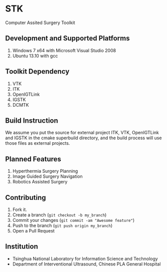 STK
===
Computer Assited Surgery Toolkit


Development and Supported Platforms
------------
1. Windows 7 x64 with Microsoft Visual Studio 2008
2. Ubuntu 13.10 with gcc

Toolkit Dependency
------------
1. VTK
2. ITK
3. OpenIGTLink
4. IGSTK
5. DCMTK

Build Instruction
------------
We assume you put the source for external project ITK, VTK, OpenIGTLink and IGSTK in the cmake superbuild directory, and the build process will use those files as external projects.

Planned Features
------------
1. Hyperthermia Surgery Planning 
2. Image Guided Surgery Navigation
3. Robotics Assisted Surgery


Contributing
------------

1. Fork it.
2. Create a branch (`git checkout -b my_branch`)
3. Commit your changes (`git commit -am "Awesome feature"`)
4. Push to the branch (`git push origin my_branch`)
5. Open a Pull Request


Institution
------------
* Tsinghua National Laboratory for Information Science and Technology
* Department of Interventional Ultrasound, Chinese PLA General Hospital


